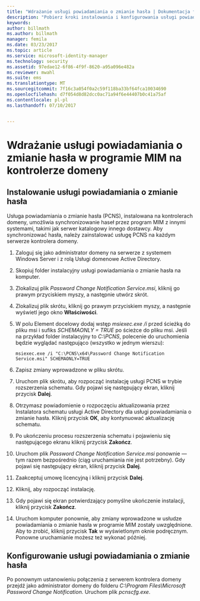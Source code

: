```yaml
---
title: "Wdrażanie usługi powiadamiania o zmianie hasła | Dokumentacja firmy Microsoft"
description: "Pobierz kroki instalowania i konfigurowania usługi powiadamiania o zmianie hasła w programie MIM na własnym kontrolerze domeny."
keywords: 
author: billmath
ms.author: billmath
manager: femila
ms.date: 03/23/2017
ms.topic: article
ms.service: microsoft-identity-manager
ms.technology: security
ms.assetid: 97edae12-6f86-4f9f-8620-a95a096e482a
ms.reviewer: mwahl
ms.suite: ems
ms.translationtype: MT
ms.sourcegitcommit: 7f16c3a054f0a2c59f118ba33bf64fca10034690
ms.openlocfilehash: d7f054d8d82dcc0ac71a94f6e44407b0c41a75af
ms.contentlocale: pl-pl
ms.lasthandoff: 07/10/2017


---
```


# Wdrażanie usługi powiadamiania o zmianie hasła w programie MIM na kontrolerze domeny
<a id="deploy-the-mim-password-change-notification-service-on-a-domain-controller" class="xliff"></a>

## Instalowanie usługi powiadamiania o zmianie hasła
<a id="install-the-password-change-notification-service" class="xliff"></a>
Usługa powiadamiania o zmianie hasła (PCNS), instalowana na kontrolerach domeny, umożliwia synchronizowanie haseł przez program MIM z innymi systemami, takimi jak serwer katalogowy innego dostawcy. Aby synchronizować hasła, należy zainstalować usługę PCNS na każdym serwerze kontrolera domeny.

1.  Zaloguj się jako administrator domeny na serwerze z systemem Windows Server i z rolą Usługi domenowe Active Directory.

2.  Skopiuj folder instalacyjny usługi powiadamiania o zmianie hasła na komputer.

3.  Zlokalizuj plik *Password Change Notification Service.msi*, kliknij go prawym przyciskiem myszy, a następnie utwórz skrót.

4.  Zlokalizuj plik skrótu, kliknij go prawym przyciskiem myszy, a następnie wyświetl jego okno **Właściwości**.

5.  W polu Element docelowy dodaj wstęp *msiexec.exe /i* przed ścieżką do pliku msi i sufiks *SCHEMAONLY = TRUE* po ścieżce do pliku msi. Jeśli na przykład folder instalacyjny to *C:\PCNS*, polecenie do uruchomienia będzie wyglądać następująco (wszystko w jednym wierszu):

    ```
    msiexec.exe /i "C:\PCNS\x64\Password Change Notification Service.msi" SCHEMAONLY=TRUE
    ```

6.  Zapisz zmiany wprowadzone w pliku skrótu.

7.  Uruchom plik skrótu, aby rozpocząć instalację usługi PCNS w trybie rozszerzenia schematu. Gdy pojawi się następujący ekran, kliknij przycisk **Dalej**.

8.  Otrzymasz powiadomienie o rozpoczęciu aktualizowania przez Instalatora schematu usługi Active Directory dla usługi powiadamiania o zmianie hasła. Kliknij przycisk **OK**, aby kontynuować aktualizację schematu.

9. Po ukończeniu procesu rozszerzenia schematu i pojawieniu się następującego ekranu kliknij przycisk **Zakończ**.

10. Uruchom plik *Password Change Notification Service.msi* ponownie — tym razem bezpośrednio (ciąg uruchamiania nie jest potrzebny).  Gdy pojawi się następujący ekran, kliknij przycisk **Dalej**.

11. Zaakceptuj umowę licencyjną i kliknij przycisk **Dalej**.

12. Kliknij, aby rozpocząć instalację.

13. Gdy pojawi się ekran potwierdzający pomyślne ukończenie instalacji, kliknij przycisk **Zakończ**.

14. Uruchom komputer ponownie, aby zmiany wprowadzone w usłudze powiadamiania o zmianie hasła w programie MIM zostały uwzględnione. Aby to zrobić, kliknij przycisk **Tak** w wyświetlonym oknie podręcznym. Ponowne uruchamianie możesz też wykonać później.

## Konfigurowanie usługi powiadamiania o zmianie hasła
<a id="configuring-the-password-change-notification-service" class="xliff"></a>
Po ponownym ustanowieniu połączenia z serwerem kontrolera domeny przejdź jako administrator domeny do folderu *C:\Program Files\Microsoft Password Change Notification.* Uruchom plik *pcnscfg.exe*.

